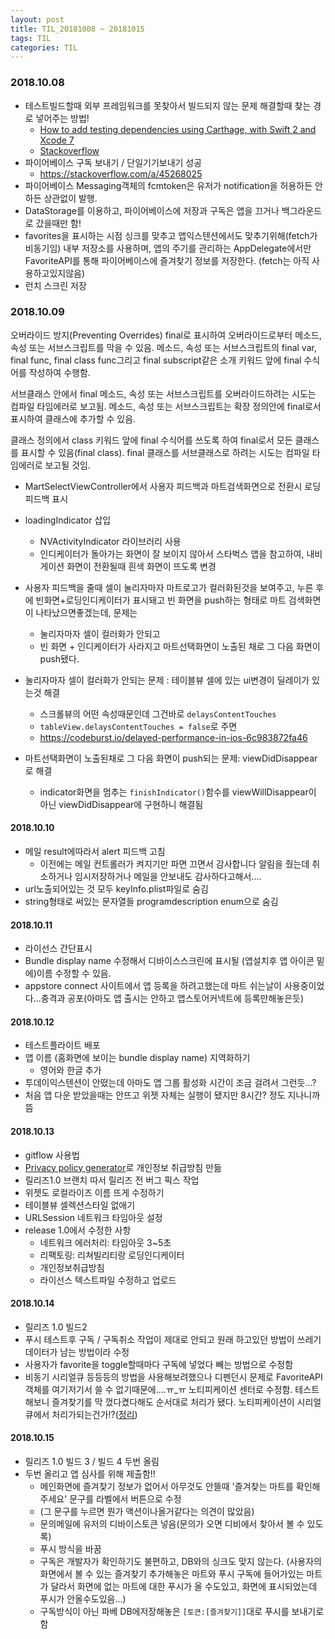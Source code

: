 ```yaml
---
layout: post
title: TIL_20181008 ~ 20181015
tags: TIL
categories: TIL
---
```


### 2018.10.08
- 테스트빌드할때 외부 프레임워크를 못찾아서 빌드되지 않는 문제 해결할때 찾는 경로 넣어주는 방법!
  - [How to add testing dependencies using Carthage, with Swift 2 and Xcode 7](http://www.mokacoding.com/blog/setting-up-testing-libraries-with-carthage-xcode7/)
  - [Stackoverflow](https://stackoverflow.com/questions/41940072/cant-run-tests-in-a-xcode-project-that-imports-another-framework)
- 파이어베이스 구독 보내기 / 단일기기보내기 성공
  - https://stackoverflow.com/a/45268025
- 파이어베이스 Messaging객체의 fcmtoken은 유저가 notification을 허용하든 안하든 상관없이 발행.
- DataStorage를 이용하고, 파이어베이스에 저장과 구독은 앱을 끄거나 백그라운드로 갔을때만 함!
- favorites을 표시하는 시점 싱크를 맞추고 앱익스텐션에서도 맞추기위해(fetch가 비동기임) 내부 저장소를 사용하며, 앱의 주기를 관리하는 AppDelegate에서만 FavoriteAPI를 통해 파이어베이스에 즐겨찾기 정보를 저장한다. (fetch는 아직 사용하고있지않음)
- 런치 스크린 저장



### 2018.10.09
오버라이드 방지(Preventing Overrides)
final로 표시하여 오버라이드로부터 메소드, 속성 또는 서브스크립트를 막을 수 있음. 메소드, 속성 또는 서브스크립트의 final var, final func, final class func그리고 final subscript같은 소개 키워드 앞에 final 수식어를 작성하여 수행함.

서브클래스 안에서 final 메소드, 속성 또는 서브스크립트를 오버라이드하려는 시도는 컴파일 타임에러로 보고됨. 메소드, 속성 또는 서브스크립트는 확장 정의안에 final로서 표시하여 클래스에 추가할 수 있음.

클래스 정의에서 class 키워드 앞에 final 수식어를 쓰도록 하여 final로서 모든 클래스를 표시할 수 있음(final class). final 클래스를 서브클래스로 하려는 시도는 컴파일 타임에러로 보고될 것임.

- MartSelectViewController에서 사용자 피드백과 마트검색화면으로 전환시 로딩 피드백 표시

- loadingIndicator 삽입
  - NVActivityIndicator 라이브러리 사용
  - 인디케이터가 돌아가는 화면이 잘 보이지 않아서 스타벅스 앱을 참고하여, 내비게이션 화면이 전환될때 흰색 화면이 뜨도록 변경

- 사용자 피드백을 줄때 셀이 눌리자마자 마트로고가 컬러화된것을 보여주고, 누른 후에 빈화면+로딩인디케이터가 표시돼고 빈 화면을 push하는 형태로 마트 검색화면이 나타났으면좋겠는데, 문제는
  - 눌리자마자 셀이 컬러화가 안되고
  - 빈 화면 + 인디케이터가 사라지고 마트선택화면이 노출된 채로 그 다음 화면이 push됐다.

- 눌리자마자 셀이 컬러화가 안되는 문제 : 테이블뷰 셀에 있는 ui변경이 딜레이가 있는것 해결
  - 스크롤뷰의 어떤 속성때문인데 그건바로 `delaysContentTouches`
  - `tableView.delaysContentTouches = false`로 주면
  - https://codeburst.io/delayed-performance-in-ios-6c983872fa46

- 마트선택화면이 노출된채로 그 다음 화면이 push되는 문제: viewDidDisappear로 해결
  - indicator화면을 멈추는 `finishIndicator()`함수를 viewWillDisappear이 아닌 viewDidDisappear에 구현하니 해결됨

#### 2018.10.10
- 메일 result에따라서 alert 피드백 고침
  - 이전에는 메일 컨트롤러가 켜지기만 파면 끄면서 감사합니다 알림을 줬는데 취소하거나 임시저장하거나 메일을 안보내도 감사하다고해서....
- url노출되어있는 것 모두 keyInfo.plist파일로 숨김
- string형태로 써있는 문자열들 programdescription enum으로 숨김

#### 2018.10.11
- 라이선스 간단표시
- Bundle display name 수정해서 디바이스스크린에 표시될 (앱설치후 앱 아이콘 밑에)이름 수정할 수 있음.
- appstore connect 사이트에서 앱 등록을 하려고했는데 마트 쉬는날이 사용중이었다...충격과 공포(아마도 앱 출시는 안하고 앱스토어커넥트에 등록만해놓은듯)


#### 2018.10.12
- 테스트플라이트 배포
- 앱 이름 (홈화면에 보이는 bundle display name) 지역화하기
  - 영어와 한글 추가
- 투데이익스텐션이 안떴는데 아마도 앱 그룹 활성화 시간이 조금 걸려서 그런듯...?
- 처음 앱 다운 받았을때는 안뜨고 위젯 자체는 실행이 됐지만 8시간? 정도 지나니까 뜸

#### 2018.10.13
- gitflow 사용법
- [Privacy policy generator](https://app-privacy-policy-generator.firebaseapp.com/)로 개인정보 취급방침 만듦
- 릴리즈1.0 브랜치 따서 릴리즈 전 버그 픽스 작업
- 위젯도 로컬라이즈 이름 뜨게 수정하기
- 테이블뷰 셀렉션스타일 없애기
- URLSession 네트워크 타임아웃 설정
- release 1.0에서 수정한 사항
  - 네트워크 에러처리: 타임아웃 3~5초
  - 리팩토링: 리쳐빌리티랑 로딩인디케이터
  - 개인정보취급방침
  - 라이선스 텍스트파일 수정하고 업로드

#### 2018.10.14
- 릴리즈 1.0 빌드2
- 푸시 테스트후 구독 / 구독취소 작업이 제대로 안되고 원래 하고있던 방법이 쓰레기데이터가 남는 방법이라 수정
- 사용자가 favorite을 toggle할때마다 구독에 넣었다 빼는 방법으로 수정함
- 비동기 시리얼큐 등등등의 방법을 사용해보려했으나 디펜던시 문제로 FavoriteAPI객체를 여기저기서 쓸 수 없기때문에....ㅠ_ㅠ 노티피케이션 센터로 수정함. 테스트해보니 즐겨찾기를 막 껐다켰다해도 순서대로 처리가 됐다. 노티피케이션이 시리얼큐에서 처리가되는건가!?([정리](https://jinios.github.io/ios/2018/10/14/notificationqueue/))


#### 2018.10.15
- 릴리즈 1.0 빌드 3 / 빌드 4 두번 올림
- 두번 올리고 앱 심사를 위해 제출함!!
  - 메인화면에 즐겨찾기 정보가 없어서 아무것도 안뜰때 '즐겨찾는 마트를 확인해주세요' 문구를 라벨에서 버튼으로 수정
  - (그 문구를 누르면 뭔가 액션이나올거같다는 의견이 많았음)
  - 문의메일에 유저의 디바이스토큰 넣음(문의가 오면 디비에서 찾아서 볼 수 있도록)
  - 푸시 방식을 바꿈
  - 구독은 개발자가 확인하기도 불편하고, DB와의 싱크도 맞지 않는다. (사용자의 화면에서 볼 수 있는 즐겨찾기 추가해놓은 마트와 푸시 구독에 들어가있는 마트가 달라서 화면에 없는 마트에 대한 푸시가 올 수도있고, 화면에 표시되었는데 푸시가 안올수도있음...)
  - 구독방식이 아닌 파베 DB에저장해놓은 `[토큰:[즐겨찾기]]`대로 푸시를 보내기로 함
